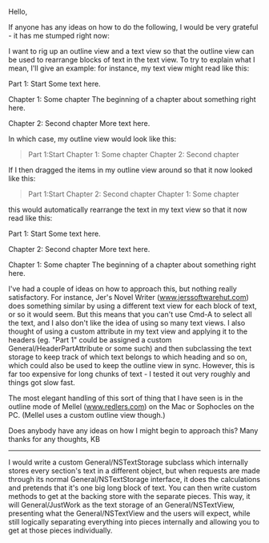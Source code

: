 Hello,

If anyone has any ideas on how to do the following, I would be very grateful - it has me stumped right now:

I want to rig up an outline view and a text view so that the outline view can be used to rearrange blocks of text in the text view. To try to explain what I mean, I'll give an example: for instance, my text view might read like this:

    
Part 1: Start
Some text here.

Chapter 1: Some chapter
The beginning of a chapter about something right here.

Chapter 2: Second chapter
More text here.


In which case, my outline view would look like this:

    
>Part 1:Start
 >Chapter 1: Some chapter
 >Chapter 2: Second chapter


If I then dragged the items in my outline view around so that it now looked like this:

    
>Part 1:Start
 >Chapter 2: Second chapter
 >Chapter 1: Some chapter


this would automatically rearrange the text in my text view so that it now read like this:

    
Part 1: Start
Some text here.

Chapter 2: Second chapter
More text here.

Chapter 1: Some chapter
The beginning of a chapter about something right here.


I've had a couple of ideas on how to approach this, but nothing really satisfactory. For instance, Jer's Novel Writer (www.jerssoftwarehut.com) does something similar by using a different text view for each block of text, or so it would seem. But this means that you can't use Cmd-A to select all the text, and I also don't like the idea of using so many text views. I also thought of using a custom attribute in my text view and applying it to the headers (eg. "Part 1" could be assigned a custom General/HeaderPartAttribute or some such) and then subclassing the text storage to keep track of which text belongs to which heading and so on, which could also be used to keep the outline view in sync. However, this is far too expensive for long chunks of text - I tested it out very roughly and things got slow fast.

The most elegant handling of this sort of thing that I have seen is in the outline mode of Mellel (www.redlers.com) on the Mac or Sophocles on the PC. (Mellel uses a custom outline view though.)

Does anybody have any ideas on how I might begin to approach this? Many thanks for any thoughts,
KB

----

I would write a custom General/NSTextStorage subclass which internally stores every section's text in a different object, but when requests are made through its normal General/NSTextStorage interface, it does the calculations and pretends that it's one big long block of text. You can then write custom methods to get at the backing store with the separate pieces.  This way, it will General/JustWork as the text storage of an General/NSTextView, presenting what the General/NSTextView and the users will expect, while still logically separating everything into pieces internally and allowing you to get at those pieces individually.
